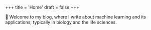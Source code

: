 +++
title = 'Home'
draft = false
+++

👋 Welcome to my blog, where I write about machine learning and its applications; typically in biology and the life sciences.